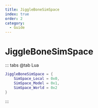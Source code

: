 ```yaml
---
title: JiggleBoneSimSpace
index: true
order: 2
category:
  - Guide
---
```


# JiggleBoneSimSpace
::: tabs
@tab Lua
```lua
JiggleBoneSimSpace = {
    SimSpace_Local = 0x0,
    SimSpace_Model = 0x1,
    SimSpace_World = 0x2
}
```
:::